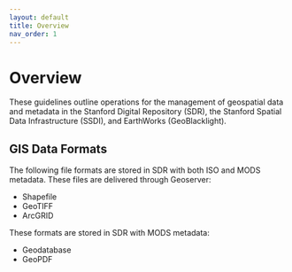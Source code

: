 ```yaml
---
layout: default
title: Overview
nav_order: 1
---
```

# Overview

These guidelines outline operations for the management of geospatial data and metadata in the Stanford Digital Repository (SDR), the Stanford Spatial Data Infrastructure (SSDI), and EarthWorks (GeoBlacklight).

## GIS Data Formats

The following file formats are stored in SDR with both ISO and MODS metadata. These files are delivered through Geoserver:

* Shapefile
* GeoTIFF
* ArcGRID

These formats are stored in SDR with MODS metadata:

* Geodatabase
* GeoPDF



